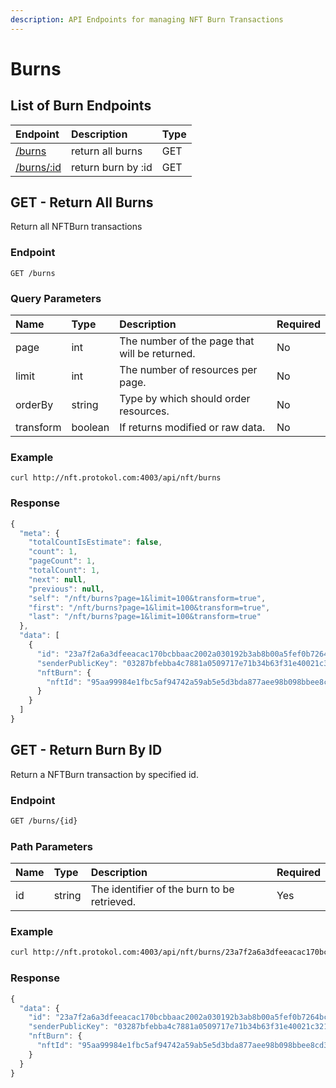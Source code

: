 ```yaml
---
description: API Endpoints for managing NFT Burn Transactions
---
```


# Burns

## List of Burn Endpoints

| Endpoint | Description | Type |
| :--- | :--- | :--- |
| [/burns](https://docs.protokol.com/nft/nft-base-api/burns#get-return-all-burns) | return all burns | GET |
| [/burns/:id](https://docs.protokol.com/nft/nft-base-api/burns#get-return-burn-by-id) | return burn by :id | GET |

## GET - Return All Burns

Return all NFTBurn transactions

### Endpoint

```text
GET /burns
```

### **Query Parameters**

| **Name** | Type | Description | Required |
| :--- | :--- | :--- | :--- |
| page | int | The number of the page that will be returned. | No |
| limit | int  | The number of resources per page. | No |
| orderBy | string | Type by which should order resources. | No |
| transform | boolean | If returns modified or raw data. | No |

### Example

```text
curl http://nft.protokol.com:4003/api/nft/burns
```

### Response

```javascript
{
  "meta": {
    "totalCountIsEstimate": false,
    "count": 1,
    "pageCount": 1,
    "totalCount": 1,
    "next": null,
    "previous": null,
    "self": "/nft/burns?page=1&limit=100&transform=true",
    "first": "/nft/burns?page=1&limit=100&transform=true",
    "last": "/nft/burns?page=1&limit=100&transform=true"
  },
  "data": [
    {
      "id": "23a7f2a6a3dfeeacac170bcbbaac2002a030192b3ab8b00a5fef0b7264bc7f02",
      "senderPublicKey": "03287bfebba4c7881a0509717e71b34b63f31e40021c321f89ae04f84be6d6ac37",
      "nftBurn": {
        "nftId": "95aa99984e1fbc5af94742a59ab5e5d3bda877aee98b098bbee8cd33afc9f26c"
      }
    }
  ]
}
```

## GET - Return Burn By ID

Return a NFTBurn transaction by specified id.

### Endpoint

```bash
GET /burns/{id}
```

### Path Parameters

| Name | Type | Description | Required |
| :--- | :--- | :--- | :--- |
| id | string | The identifier of the burn to be retrieved. | Yes |

### Example

```bash
curl http://nft.protokol.com:4003/api/nft/burns/23a7f2a6a3dfeeacac170bcbbaac2002a030192b3ab8b00a5fef0b7264bc7f02
```

### Response

```javascript
{
  "data": {
    "id": "23a7f2a6a3dfeeacac170bcbbaac2002a030192b3ab8b00a5fef0b7264bc7f02",
    "senderPublicKey": "03287bfebba4c7881a0509717e71b34b63f31e40021c321f89ae04f84be6d6ac37",
    "nftBurn": {
      "nftId": "95aa99984e1fbc5af94742a59ab5e5d3bda877aee98b098bbee8cd33afc9f26c"
    }
  }
}
```



